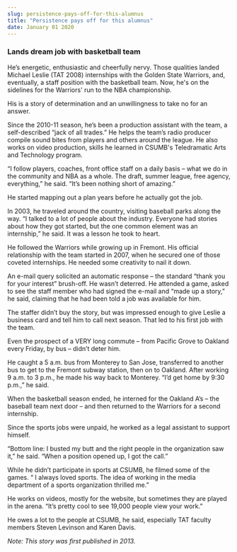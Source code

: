 ```yaml
---
slug: persistence-pays-off-for-this-alumnus
title: "Persistence pays off for this alumnus"
date: January 01 2020
---
```


<h3>Lands dream job with basketball team</h3><p>He’s energetic, enthusiastic and cheerfully nervy. Those qualities landed Michael Leslie &#40;TAT 2008&#41; internships with the Golden State Warriors, and, eventually, a staff position with the basketball team. Now, he's on the sidelines for the Warriors' run to the NBA championship.
</p><p>His is a story of determination and an unwillingness to take no for an answer.
</p><p>Since the 2010&#45;11 season, he’s been a production assistant with the team, a self&#45;described “jack of all trades.” He helps the team’s radio producer compile sound bites from players and others around the league. He also works on video production, skills he learned in CSUMB's Teledramatic Arts and Technology program.
</p><p>“I follow players, coaches, front office staff on a daily basis – what we do in the community and NBA as a whole. The draft, summer league, free agency, everything,” he said. “It’s been nothing short of amazing.”
</p><p>He started mapping out a plan years before he actually got the job.
</p><p>In 2003, he traveled around the country, visiting baseball parks along the way. “I talked to a lot of people about the industry. Everyone had stories about how they got started, but the one common element was an internship,” he said. It was a lesson he took to heart.
</p><p>He followed the Warriors while growing up in Fremont. His official relationship with the team started in 2007, when he secured one of those coveted internships. He needed some creativity to nail it down.
</p><p>An e&#45;mail query solicited an automatic response – the standard “thank you for your interest” brush&#45;off. He wasn’t deterred. He attended a game, asked to see the staff member who had signed the e&#45;mail and “made up a story,” he said, claiming that he had been told a job was available for him.
</p><p>The staffer didn’t buy the story, but was impressed enough to give Leslie a business card and tell him to call next season. That led to his first job with the team.
</p><p>Even the prospect of a VERY long commute – from Pacific Grove to Oakland every Friday, by bus – didn’t deter him.
</p><p>He caught a 5 a.m. bus from Monterey to San Jose, transferred to another bus to get to the Fremont subway station, then on to Oakland. After working 9 a.m. to 3 p.m., he made his way back to Monterey. “I’d get home by 9:30 p.m.,” he said.
</p><p>When the basketball season ended, he interned for the Oakland A’s – the baseball team next door – and then returned to the Warriors for a second internship.
</p><p>Since the sports jobs were unpaid, he worked as a legal assistant to support himself.
</p><p>“Bottom line: I busted my butt and the right people in the organization saw it,” he said. “When a position opened up, I got the call.”
</p><p>While he didn’t participate in sports at CSUMB, he filmed some of the games. “ I always loved sports. The idea of working in the media department of a sports organization thrilled me.”
</p><p>He works on videos, mostly for the website, but sometimes they are played in the arena. “It’s pretty cool to see 19,000 people view your work.”
</p><p>He owes a lot to the people at CSUMB, he said, especially TAT faculty members Steven Levinson and Karen Davis.
</p><p><em>Note: This story was first published in 2013.</em>
</p>
